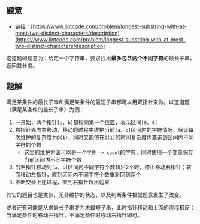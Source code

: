 ## 题意

- 链接：[https://www.lintcode.com/problem/longest-substring-with-at-most-two-distinct-characters/description](https://www.lintcode.com/problem/longest-substring-with-at-most-two-distinct-characters/description)

这道题的题意为：给定一个字符串，要求找出**最多包含两个不同字符**的最长子串，返回其长度。

## 题解

满足某条件的最长子串和满足某条件的最短子串都可以用双指针来做。以这道题（满足某条件的最长子串）为例：

1. 一开始，两个指针`[a, b]`都指向第一个位置，表示区间`[0, 0]`
2. 右指针先向右移动，移动的过程中维护当前`[a, b]`区间内的字符情况，保证每次维护的复杂度为`O(1)`，同时又能够在`O(1)`的时间复杂度内查询到区间内不同字符的个数
   - 这里的维护方法可以是一个`字符 -> count`的字典，同时使用一个变量保存当前区间内不同字符个数
3. 当右指针移动到`[a, b]`区间内不同字符个数超出2个时，停止移动右指针；转而移动左指针，直到区间内不同字符个数重新回到两个
4. 不断交替上述过程，直到右指针超出边界

其它的题目也是类似，无非维护的状态，以及判断条件根据题意发生了改变。

或者还有可能是从求最长子串变为求最短子串，此时指针移动和上面的流程相反：当满足条件时移动左指针，不满足条件时移动右指针即可。